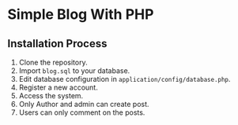 # Simple Blog With PHP

## Installation Process

1. Clone the repository.
2. Import `blog.sql` to your database.
3. Edit database configuration in `application/config/database.php`.
4. Register a new account.
5. Access the system.
6. Only Author and admin can create post.
7. Users can only comment on the posts.